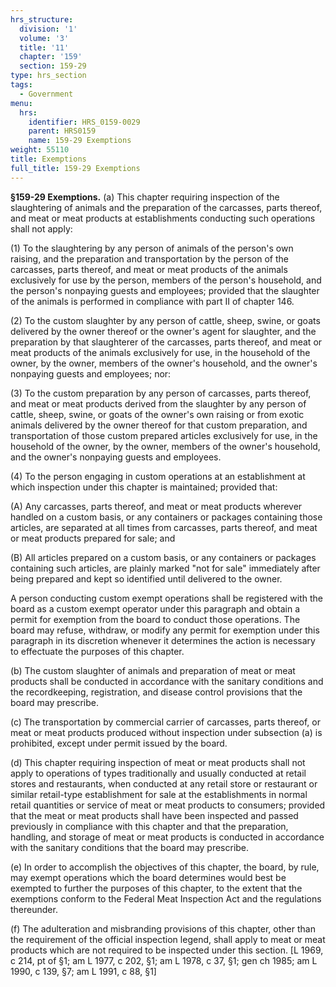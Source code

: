 ```yaml
---
hrs_structure:
  division: '1'
  volume: '3'
  title: '11'
  chapter: '159'
  section: 159-29
type: hrs_section
tags:
  - Government
menu:
  hrs:
    identifier: HRS_0159-0029
    parent: HRS0159
    name: 159-29 Exemptions
weight: 55110
title: Exemptions
full_title: 159-29 Exemptions
---
```

**§159-29 Exemptions.** (a) This chapter requiring inspection of the slaughtering of animals and the preparation of the carcasses, parts thereof, and meat or meat products at establishments conducting such operations shall not apply:

(1) To the slaughtering by any person of animals of the person's own raising, and the preparation and transportation by the person of the carcasses, parts thereof, and meat or meat products of the animals exclusively for use by the person, members of the person's household, and the person's nonpaying guests and employees; provided that the slaughter of the animals is performed in compliance with part II of chapter 146.

(2) To the custom slaughter by any person of cattle, sheep, swine, or goats delivered by the owner thereof or the owner's agent for slaughter, and the preparation by that slaughterer of the carcasses, parts thereof, and meat or meat products of the animals exclusively for use, in the household of the owner, by the owner, members of the owner's household, and the owner's nonpaying guests and employees; nor:

(3) To the custom preparation by any person of carcasses, parts thereof, and meat or meat products derived from the slaughter by any person of cattle, sheep, swine, or goats of the owner's own raising or from exotic animals delivered by the owner thereof for that custom preparation, and transportation of those custom prepared articles exclusively for use, in the household of the owner, by the owner, members of the owner's household, and the owner's nonpaying guests and employees.

(4) To the person engaging in custom operations at an establishment at which inspection under this chapter is maintained; provided that:

(A) Any carcasses, parts thereof, and meat or meat products wherever handled on a custom basis, or any containers or packages containing those articles, are separated at all times from carcasses, parts thereof, and meat or meat products prepared for sale; and

(B) All articles prepared on a custom basis, or any containers or packages containing such articles, are plainly marked "not for sale" immediately after being prepared and kept so identified until delivered to the owner.

A person conducting custom exempt operations shall be registered with the board as a custom exempt operator under this paragraph and obtain a permit for exemption from the board to conduct those operations. The board may refuse, withdraw, or modify any permit for exemption under this paragraph in its discretion whenever it determines the action is necessary to effectuate the purposes of this chapter.

(b) The custom slaughter of animals and preparation of meat or meat products shall be conducted in accordance with the sanitary conditions and the recordkeeping, registration, and disease control provisions that the board may prescribe.

(c) The transportation by commercial carrier of carcasses, parts thereof, or meat or meat products produced without inspection under subsection (a) is prohibited, except under permit issued by the board.

(d) This chapter requiring inspection of meat or meat products shall not apply to operations of types traditionally and usually conducted at retail stores and restaurants, when conducted at any retail store or restaurant or similar retail-type establishment for sale at the establishments in normal retail quantities or service of meat or meat products to consumers; provided that the meat or meat products shall have been inspected and passed previously in compliance with this chapter and that the preparation, handling, and storage of meat or meat products is conducted in accordance with the sanitary conditions that the board may prescribe.

(e) In order to accomplish the objectives of this chapter, the board, by rule, may exempt operations which the board determines would best be exempted to further the purposes of this chapter, to the extent that the exemptions conform to the Federal Meat Inspection Act and the regulations thereunder.

(f) The adulteration and misbranding provisions of this chapter, other than the requirement of the official inspection legend, shall apply to meat or meat products which are not required to be inspected under this section. [L 1969, c 214, pt of §1; am L 1977, c 202, §1; am L 1978, c 37, §1; gen ch 1985; am L 1990, c 139, §7; am L 1991, c 88, §1]